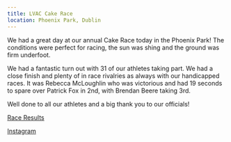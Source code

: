 ```yaml
---
title: LVAC Cake Race
location: Phoenix Park, Dublin
---
```


We had a great day at our annual Cake Race today in the Phoenix Park! The conditions were perfect for racing, the sun was shing and the ground was firm underfoot. 

We had a fantastic turn out with 31 of our athletes taking part. We had a close finish and plenty of in race rivalries as always with our handicapped races. It was Rebecca McLoughlin who was victorious and had 19 seconds to spare over Patrick Fox in 2nd, with Brendan Beere taking 3rd.

Well done to all our athletes and a big thank you to our officials! 


<a href="/races/2022-12-07-lvac-cake-race/" target="_blank" rel="noopener noreferrer">Race Results</a>

<a href="https://www.instagram.com/p/CmSFVsasDIr/" target="_blank" rel="noopener noreferrer">Instagram</a>
 

